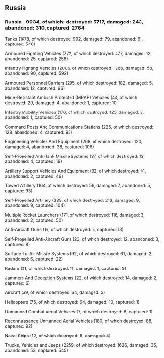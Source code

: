
 
 ## Russia
 
 ### Russia - 9034, of which: destroyed: 5717, damaged: 243, abandoned: 310, captured: 2764

 

 

 Tanks (1678, of which destroyed: 992, damaged: 79, abandoned: 61, captured: 546)

 Armoured Fighting Vehicles (772, of which destroyed: 477, damaged: 12, abandoned: 25, captured: 258)

 Infantry Fighting Vehicles (2006, of which destroyed: 1266, damaged: 58, abandoned: 90, captured: 592)

 Armoured Personnel Carriers (295, of which destroyed: 182, damaged: 5, abandoned: 12, captured: 96)

 Mine-Resistant Ambush Protected (MRAP) Vehicles (44, of which destroyed: 29, damaged: 4, abandoned: 1, captured: 10)

 Infantry Mobility Vehicles (176, of which destroyed: 123, damaged: 2, abandoned: 1, captured: 50)

 Command Posts And Communications Stations (225, of which destroyed: 128, abandoned: 4, captured: 93)

 Engineering Vehicles And Equipment (268, of which destroyed: 120, damaged: 4, abandoned: 38, captured: 106)

 Self-Propelled Anti-Tank Missile Systems (37, of which destroyed: 13, abandoned: 4, captured: 19)

 Artillery Support Vehicles And Equipment (92, of which destroyed: 41, abandoned: 2, captured: 49)

 Towed Artillery (164, of which destroyed: 59, damaged: 7, abandoned: 5, captured: 93)

 Self-Propelled Artillery (335, of which destroyed: 213, damaged: 9, abandoned: 9, captured: 104)

 Multiple Rocket Launchers (171, of which destroyed: 116, damaged: 3, abandoned: 2, captured: 50)

 Anti-Aircraft Guns (16, of which destroyed: 3, captured: 13)

 Self-Propelled Anti-Aircraft Guns (23, of which destroyed: 12, abandoned: 3, captured: 8)

 Surface-To-Air Missile Systems (92, of which destroyed: 61, damaged: 2, abandoned: 6, captured: 22)

 Radars (21, of which destroyed: 11, damaged: 1, captured: 9)

 Jammers And Deception Systems (22, of which destroyed: 14, damaged: 2, captured: 6)

 Aircraft (69, of which destroyed: 64, damaged: 5)

 Helicopters (75, of which destroyed: 64, damaged: 10, captured: 1)

 Unmanned Combat Aerial Vehicles (7, of which destroyed: 6, captured: 1)

 Reconnaissance Unmanned Aerial Vehicles (180, of which destroyed: 88, captured: 92)

 Naval Ships (12, of which destroyed: 8, damaged: 4)

 Trucks, Vehicles and Jeeps (2259, of which destroyed: 1626, damaged: 35, abandoned: 53, captured: 545)


